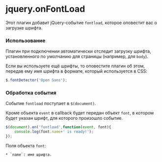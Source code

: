 # jquery.onFontLoad

Этот плагин добавит jQuery-событие `fontload`, которое оповестит вас о загрузке шрифта.

### Использование

Плагин при подключении автоматически отследит загрузку шрифта, установленного по умолчанию для страницы (например, для `body`).

Если вы используете ещё шрифты, то оповестите плагин об этом, передав ему имя шрифта в формате, который используется в CSS:

```javascript
$.fontDetector('Open Sans');
```

### Обработка события

Событие `fontload` поступает в `$(document)`.

Кроме объекта `event` в callback будет передан объект `font`, в котором будет указан шрифт, для которого произошло событие.

```javascript
$(document).on('fontload',function(event, font){
    console.log(font.name+' is ready!');
});
```

Поля объекта `font`:

    * `name`: имя шрифта.
